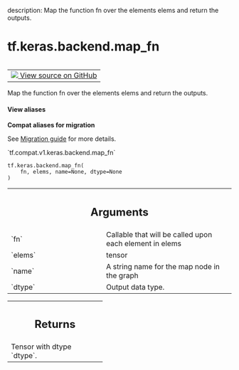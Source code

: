 description: Map the function fn over the elements elems and return the outputs.

<div itemscope itemtype="http://developers.google.com/ReferenceObject">
<meta itemprop="name" content="tf.keras.backend.map_fn" />
<meta itemprop="path" content="Stable" />
</div>

# tf.keras.backend.map_fn

<!-- Insert buttons and diff -->

<table class="tfo-notebook-buttons tfo-api nocontent" align="left">
<td>
  <a target="_blank" href="https://github.com/tensorflow/tensorflow/blob/r2.3/tensorflow/python/keras/backend.py#L6081-L6094">
    <img src="https://www.tensorflow.org/images/GitHub-Mark-32px.png" />
    View source on GitHub
  </a>
</td>
</table>



Map the function fn over the elements elems and return the outputs.

<section class="expandable">
  <h4 class="showalways">View aliases</h4>
  <p>
<b>Compat aliases for migration</b>
<p>See
<a href="https://www.tensorflow.org/guide/migrate">Migration guide</a> for
more details.</p>
<p>`tf.compat.v1.keras.backend.map_fn`</p>
</p>
</section>

<pre class="devsite-click-to-copy prettyprint lang-py tfo-signature-link">
<code>tf.keras.backend.map_fn(
    fn, elems, name=None, dtype=None
)
</code></pre>



<!-- Placeholder for "Used in" -->


<!-- Tabular view -->
 <table class="responsive fixed orange">
<colgroup><col width="214px"><col></colgroup>
<tr><th colspan="2"><h2 class="add-link">Arguments</h2></th></tr>

<tr>
<td>
`fn`
</td>
<td>
Callable that will be called upon each element in elems
</td>
</tr><tr>
<td>
`elems`
</td>
<td>
tensor
</td>
</tr><tr>
<td>
`name`
</td>
<td>
A string name for the map node in the graph
</td>
</tr><tr>
<td>
`dtype`
</td>
<td>
Output data type.
</td>
</tr>
</table>



<!-- Tabular view -->
 <table class="responsive fixed orange">
<colgroup><col width="214px"><col></colgroup>
<tr><th colspan="2"><h2 class="add-link">Returns</h2></th></tr>
<tr class="alt">
<td colspan="2">
Tensor with dtype `dtype`.
</td>
</tr>

</table>

